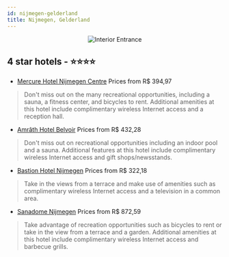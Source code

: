 ```yaml
---
id: nijmegen-gelderland
title: Nijmegen, Gelderland
---
```


<center><img src="https://i.travelapi.com/hotels/1000000/20000/16900/16880/e8f2deee_z.jpg" alt="Interior Entrance" /></center>


##  4 star hotels - ⭐️⭐️⭐️⭐️

-    [Mercure Hotel Nijmegen Centre](https://us.hurb.com/hotels/nijmegen/mercure-hotel-nijmegen-centre-JNP-JP175131?cmp=18055) Prices from R$ 394,97
   > Don't miss out on the many recreational opportunities, including a sauna, a fitness center, and bicycles to rent. Additional amenities at this hotel include complimentary wireless Internet access and a reception hall.
-    [Amrâth Hotel Belvoir](https://us.hurb.com/hotels/nijmegen/amrath-hotel-belvoir-JNP-JP266943?cmp=18055) Prices from R$ 432,28
   > Don't miss out on recreational opportunities including an indoor pool and a sauna. Additional features at this hotel include complimentary wireless Internet access and gift shops/newsstands.
-    [Bastion Hotel Nijmegen](https://us.hurb.com/hotels/nijmegen/bastion-hotel-nijmegen-JNP-JP040233?cmp=18055) Prices from R$ 322,18
   > Take in the views from a terrace and make use of amenities such as complimentary wireless Internet access and a television in a common area.
-    [Sanadome Nijmegen](https://us.hurb.com/hotels/nijmegen/sanadome-nijmegen-JNP-JP325260?cmp=18055) Prices from R$ 872,59
   > Take advantage of recreation opportunities such as bicycles to rent or take in the view from a terrace and a garden. Additional amenities at this hotel include complimentary wireless Internet access and barbecue grills.
